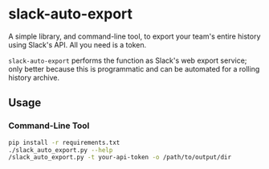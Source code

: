 # slack-auto-export

A simple library, and command-line tool, to export your team's entire history using Slack's API. All you need is a token.

`slack-auto-export` performs the function as Slack's web export service; only better because this is programmatic and can be automated for a rolling history archive.

## Usage

### Command-Line Tool

```bash
pip install -r requirements.txt
./slack_auto_export.py --help
/slack_auto_export.py -t your-api-token -o /path/to/output/dir
```
